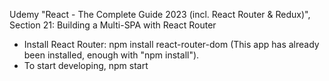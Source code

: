 Udemy "React - The Complete Guide 2023 (incl. React Router & Redux)", Section 21: Building a Multi-SPA with React Router

- Install React Router: npm install react-router-dom (This app has already been installed, enough with "npm install").
- To start developing, npm start
